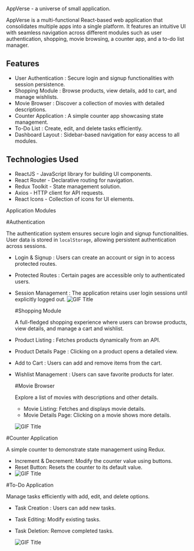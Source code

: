 AppVerse - a universe of small application.

AppVerse is a multi-functional React-based web application that consolidates multiple apps into a single platform. It features an intuitive UI with seamless navigation across different modules such as user authentication, shopping, movie browsing, a counter app, and a to-do list manager.

## Features

-  User Authentication : Secure login and signup functionalities with session persistence.
-  Shopping Module : Browse products, view details, add to cart, and manage wishlists.
-  Movie Browser : Discover a collection of movies with detailed descriptions.
-  Counter Application : A simple counter app showcasing state management.
-  To-Do List : Create, edit, and delete tasks efficiently.
-  Dashboard Layout : Sidebar-based navigation for easy access to all modules.

## Technologies Used

- ReactJS - JavaScript library for building UI components.
- React Router - Declarative routing for navigation.
- Redux Toolkit - State management solution.
- Axios - HTTP client for API requests.
- React Icons - Collection of icons for UI elements.

Application Modules

#Authentication

 The authentication system ensures secure login and signup functionalities. User data is stored in `localStorage`, allowing persistent authentication across sessions.

- Login & Signup : Users can create an account or sign in to access protected routes.
- Protected Routes : Certain pages are accessible only to authenticated users.
- Session Management : The application retains user login sessions until explicitly logged out.
![GIF Title](https://i.imgflip.com/9ooerx.gif)

  #Shopping Module

  A full-fledged shopping experience where users can browse products, view details, and manage a cart and wishlist.

- Product Listing : Fetches products dynamically from an API.
- Product Details Page : Clicking on a product opens a detailed view.
- Add to Cart : Users can add and remove items from the cart.
- Wishlist Management : Users can save favorite products for later.

  #Movie Browser

  Explore a list of movies with descriptions and other details.

  - Movie Listing: Fetches and displays movie details.
  - Movie Details Page: Clicking on a movie shows more details.

  ![GIF Title](https://i.imgflip.com/9oofyo.gif)
    
 #Counter Application

 A simple counter to demonstrate state management using Redux.

- Increment & Decrement: Modify the counter value using buttons.
- Reset Button: Resets the counter to its default value.
- ![GIF Title](https://i.imgflip.com/9oogse.gif)

 #To-Do Application

 Manage tasks efficiently with add, edit, and delete options.

- Task Creation : Users can add new tasks.
- Task Editing: Modify existing tasks.
- Task Deletion: Remove completed tasks.

  ![GIF Title](https://i.imgflip.com/9oohg0.gif)




